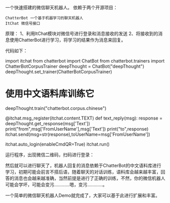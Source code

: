 一个快速搭建的微信聊天机器人。
依赖于两个开源项目：

    ChatterBot 一个基于机器学习的聊天机器人
    ItChat 微信号接口

原理：
1、利用ItChat模块对微信号进行登录和消息接收的发送
2、将接收到的消息使用ChatterBot进行学习，将学习的结果作为消息来回复。

代码如下：

import itchat
from chatterbot import ChatBot
from chatterbot.trainers import ChatterBotCorpusTrainer
deepThought = ChatBot("deepThought")
deepThought.set_trainer(ChatterBotCorpusTrainer)
# 使用中文语料库训练它
deepThought.train("chatterbot.corpus.chinese") 
 
@itchat.msg_register(itchat.content.TEXT)
def text_reply(msg):
    response = deepThought.get_response(msg['Text'])
    print("from",msg['FromUserName'],msg['Text'])
    print("to",response)
    itchat.send(msg=str(response),toUserName=msg['FromUserName'])
 
itchat.auto_login(enableCmdQR=True)
itchat.run()

 

运行程序，出现微信二维码，扫码进行登录：

然后就可以进行聊天了，机器人回复的消息依赖于ChatterBot的中文语料库进行学习，初期可能会前言不搭后语，随着聊天的对话训练，语料库会越来越丰富，回答的消息也会越来越准确，当然前提是进行了正确的训练，不然，你的微信机器人可能会学坏，可能会变污…………嗯，变污…………。

一个简单的微信聊天机器人Demo就完成了，大家可以基于此进行扩展和丰富。

